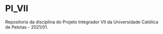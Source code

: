 # PI_VII
Repositorio da disciplina do Projeto Integrador VII da Universidade Católica de Pelotas - 2021/01.
